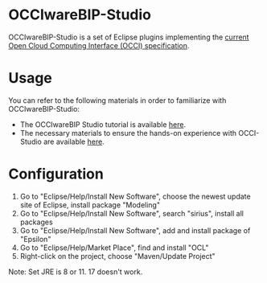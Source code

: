 # OCCIwareBIP-Studio 
OCCIwareBIP-Studio is a set of Eclipse plugins implementing the [current Open Cloud Computing Interface (OCCI) specification](http://occi-wg.org/about/specification/).

# Usage

You can refer to the following materials in order to familiarize with OCCIwareBIP-Studio:

* The OCCIwareBIP Studio tutorial is available <a href="https://drive.google.com/file/d/1hPTCtCR6V3WIS4z276NpVxA2A-KVA5sT/view?usp=sharing">here</a>.
* The necessary materials to ensure the hands-on experience with OCCI-Studio are available <a href="https://drive.google.com/file/d/1Y6cESS8v9BXJA4H_I6H8RVE1Xzrrx3x_/view?usp=sharing">here</a>.

# Configuration
1. Go to "Eclipse/Help/Install New Software", choose the newest update site of Eclipse, install package "Modeling"
2. Go to "Eclipse/Help/Install New Software", search "sirius", install all packages
3. Go to "Eclipse/Help/Install New Software", add and install package of "Epsilon"
4. Go to "Eclipse/Help/Market Place", find and install "OCL"
5. Right-click on the project, choose "Maven/Update Project"

Note: Set JRE is 8 or 11. 17 doesn't work.
